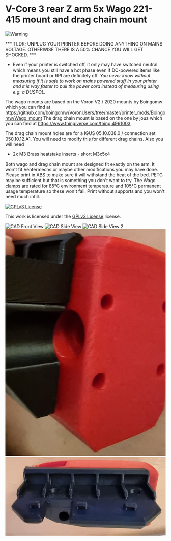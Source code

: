 # V-Core 3 rear Z arm 5x Wago 221-415 mount and drag chain mount
![Warning](https://upload.wikimedia.org/wikipedia/commons/2/24/Warning_icon.svg "Warning")

*** TLDR; UNPLUG YOUR PRINTER BEFORE DOING ANYTHING ON MAINS VOLTAGE. OTHERWISE THERE IS A 50% CHANCE YOU WILL GET SHOCKED. ***
* Even if your printer is switched off, it only may have switched neutral which means you still have a hot phase even if DC-powered items like the printer board or RPI are definitely off. 
*You never know without measuring if it is safe to work on mains powered stuff in your printer and it is way faster to pull the power cord instead of measuring using e.g. a DUSPOL.*

The wago mounts are based on the Voron V2 / 2020 mounts by Boingomw which you can find at https://github.com/boingomw/VoronUsers/tree/master/printer_mods/Boingomw/Wago_mount
The drag chain mount is based on the one by jouz which you can find at https://www.thingiverse.com/thing:4961003

The drag chain mount holes are for a IGUS 05.10.038.0 / connection set 050.10.12.A1.
You will need to modify this for different drag chains. Also you will need 
* 2x M3 Brass heatstake inserts - short M3x5x4

Both wago and drag chain mount are designed fit exactly on the arm. It won't fit Ventermechs or maybe other modifications you may have done.
Please print in ABS to make sure it will withstand the heat of the bed. PETG may be sufficient but that is something you don't want to try.
The Wago clamps are rated for 85°C environment temperature and 105°C permanent usage temperature so these won't fail.
Print without supports and you won't need much infill.

[![GPLv3 License][gpl-v3-shield]][gpl-v3]

This work is licensed under the
[GPLv3 License][gpl-v3] license.

[gpl-v3]: https://www.gnu.org/licenses/gpl-3.0.txt
[gpl-v3-shield]: https://img.shields.io/badge/License-GPLv3-lightgrey.svg

![CAD Front View](./images/cad.png "CAD Front View")
![CAD Side View](./images/cad.png "CAD Side View")
![CAD Side View 2](./images/cad.png "CAD Side View 2")
![Side view](./images/sideview.jpg "Sideview")
![Front view](./images/frontview.jpg "Frontview")